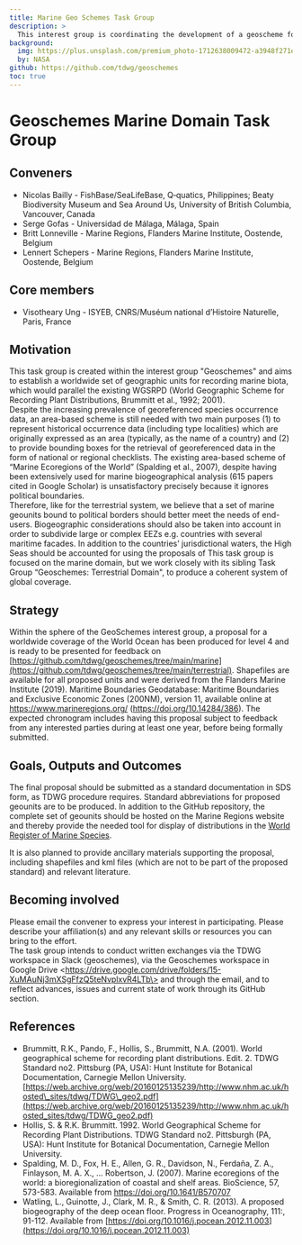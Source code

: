 ```yaml
---
title: Marine Geo Schemes Task Group
description: >
  This interest group is coordinating the development of a geoscheme for marine regions, including standard names, abbreviations, and boundaries, that is practically useful for managing occurrence data and species distributions.
background:
  img: https://plus.unsplash.com/premium_photo-1712638009472-a3948f271e81?q=80&w=2832&auto=format&fit=crop&ixlib=rb-4.0.3&ixid=M3wxMjA3fDB8MHxwaG90by1wYWdlfHx8fGVufDB8fHx8fA%3D%3D
  by: NASA
github: https://github.com/tdwg/geoschemes
toc: true
---
```


# Geoschemes Marine Domain Task Group

## Conveners

* Nicolas Bailly \- FishBase/SeaLifeBase, Q‑quatics, Philippines; Beaty Biodiversity Museum and Sea Around Us, University of British Columbia, Vancouver, Canada  
* Serge Gofas \- Universidad de Málaga, Málaga, Spain  
* Britt Lonneville \- Marine Regions, Flanders Marine Institute, Oostende, Belgium  
* Lennert Schepers \- Marine Regions, Flanders Marine Institute, Oostende, Belgium


## Core members

* Visotheary Ung \- ISYEB, CNRS/Muséum national d’Histoire Naturelle, Paris, France

## Motivation

This task group is created within the interest group "Geoschemes" and aims to establish a worldwide set of geographic units for recording marine biota, which would parallel the existing WGSRPD (World Geographic Scheme for Recording Plant Distributions, Brummitt et al., 1992; 2001).   
Despite the increasing prevalence of georeferenced species occurrence data, an area-based scheme is still needed with two main purposes (1) to represent historical occurrence data (including type localities) which are originally expressed as an area (typically, as the name of a country) and (2) to provide bounding boxes for the retrieval of georeferenced data in the form of national or regional checklists. The existing area-based scheme of “Marine Ecoregions of the World” (Spalding et al., 2007), despite having been extensively used for marine biogeographical analysis (615 papers cited in Google Scholar) is unsatisfactory precisely because it ignores political boundaries.  
Therefore, like for the terrestrial system, we believe that a set of marine geounits bound to political borders should better meet the needs of end-users. Biogeographic considerations should also be taken into account in order to subdivide large or complex EEZs e.g. countries with several maritime facades. In addition to the countries’ jurisdictional waters, the High Seas should be accounted for using the proposals of This task group is focused on the marine domain, but  we work closely with its sibling Task Group “Geoschemes: Terrestrial Domain", to produce a coherent system of global coverage.  
 

## Strategy

Within the sphere of the GeoSchemes interest group, a proposal for a worldwide coverage of the World Ocean has been produced for level 4 and is ready to be presented for feedback on [https://github.com/tdwg/geoschemes/tree/main/marine](https://github.com/tdwg/geoschemes/tree/main/terrestrial). Shapefiles are available for all proposed units and were derived from the Flanders Marine Institute (2019). Maritime Boundaries Geodatabase: Maritime Boundaries and Exclusive Economic Zones (200NM), version 11, available online at https://www.marineregions.org/  (https://doi.org/10.14284/386). The expected chronogram includes having this proposal subject to feedback from any interested parties during at least one year, before being formally submitted.   

## Goals, Outputs and Outcomes   

The final proposal should be submitted as a standard documentation in SDS form, as TDWG procedure requires. Standard abbreviations for proposed geounits are to be produced. In addition to the GitHub repository, the complete set of geounits should be hosted on the Marine Regions website and thereby provide the needed tool for display of distributions in the [World Register of Marine Species](https://www.marinespecies.org/).

It is also planned to provide ancillary materials supporting the proposal, including shapefiles and kml files (which are not to be part of the proposed standard) and relevant literature.  
 

## Becoming involved

Please email the convener to express your interest in participating. Please describe your affiliation(s) and any relevant skills or resources you can bring to the effort.   
The task group intends to conduct written exchanges via the TDWG workspace in Slack (geoschemes), via the Geoschemes workspace in Google Drive \<https://drive.google.com/drive/folders/15-XuMAuNj3mXSgFfzQ5teNvplxvR4LTb\> and through the email, and to reflect advances, issues and current state of work through its GitHub section. 

## References

* Brummitt, R.K., Pando, F., Hollis, S., Brummitt, N.A. (2001). World geographical scheme for recording plant distributions. Edit. 2\. TDWG Standard no2. Pittsburg (PA, USA): Hunt Institute for Botanical Documentation, Carnegie Mellon University. [https://web.archive.org/web/20160125135239/http://www.nhm.ac.uk/hosted\_sites/tdwg/TDWG\_geo2.pdf](https://web.archive.org/web/20160125135239/http://www.nhm.ac.uk/hosted_sites/tdwg/TDWG_geo2.pdf)  
* Hollis, S. & R.K. Brummitt. 1992\. World Geographical Scheme for Recording Plant Distributions. TDWG Standard no2. Pittsburgh (PA, USA): Hunt Institute for Botanical Documentation, Carnegie Mellon University.  
* Spalding, M. D., Fox, H. E., Allen, G. R., Davidson, N., Ferdaña, Z. A., Finlayson, M. A. X., ... Robertson, J. (2007). Marine ecoregions of the world: a bioregionalization of coastal and shelf areas. BioScience, 57, 573-583. Available from https://doi.org/10.1641/B570707  
* Watling, L., Guinotte, J., Clark, M. R., & Smith, C. R. (2013). A proposed biogeography of the deep ocean floor. Progress in Oceanography, 111:, 91-112. Available from [https://doi.org/10.1016/j.pocean.2012.11.003](https://doi.org/10.1016/j.pocean.2012.11.003)
